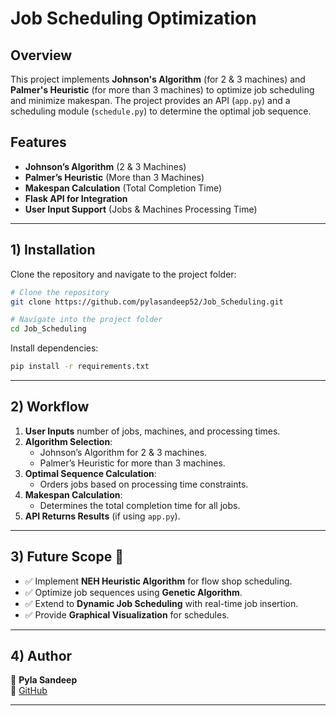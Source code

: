 # Job Scheduling Optimization

## Overview
This project implements **Johnson's Algorithm** (for 2 & 3 machines) and **Palmer's Heuristic** (for more than 3 machines) to optimize job scheduling and minimize makespan. The project provides an API (`app.py`) and a scheduling module (`schedule.py`) to determine the optimal job sequence.

## Features
- **Johnson’s Algorithm** (2 & 3 Machines)
- **Palmer’s Heuristic** (More than 3 Machines)
- **Makespan Calculation** (Total Completion Time)
- **Flask API for Integration**
- **User Input Support** (Jobs & Machines Processing Time)

---

## 1) Installation

Clone the repository and navigate to the project folder:
```sh
# Clone the repository
git clone https://github.com/pylasandeep52/Job_Scheduling.git

# Navigate into the project folder
cd Job_Scheduling
```

Install dependencies:
```sh
pip install -r requirements.txt
```

---

## 2) Workflow

1. **User Inputs** number of jobs, machines, and processing times.
2. **Algorithm Selection**:
   - Johnson’s Algorithm for 2 & 3 machines.
   - Palmer’s Heuristic for more than 3 machines.
3. **Optimal Sequence Calculation**:
   - Orders jobs based on processing time constraints.
4. **Makespan Calculation**:
   - Determines the total completion time for all jobs.
5. **API Returns Results** (if using `app.py`).

---

## 3) Future Scope 🚀
- ✅ Implement **NEH Heuristic Algorithm** for flow shop scheduling.
- ✅ Optimize job sequences using **Genetic Algorithm**.
- ✅ Extend to **Dynamic Job Scheduling** with real-time job insertion.
- ✅ Provide **Graphical Visualization** for schedules.

---


## 4) Author
👤 **Pyla Sandeep**  
📧 [GitHub](https://github.com/pylasandeep52)

---



